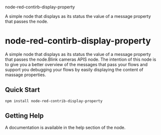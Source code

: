 node-red-contirb-display-property

A simple node that displays as its status the value of a message property that passes the node.



# node-red-contirb-display-property

A simple node that displays as its status the value of a message property that passes the node.Blink cameras APIS node.
The intention of this node is to give you a better overview of the messages that pass your flows and support you debugging your flows by easily displaying the content of massage properties.

## Quick Start

```
npm install node-red-contrib-display-property
```

## Getting Help

A documentation is available in the help section of the node.